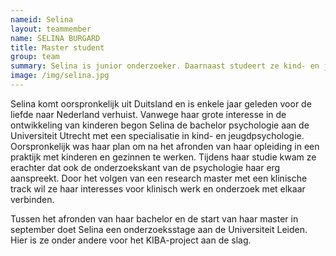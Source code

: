 ```yaml
---
nameid: Selina
layout: teammember
name: SELINA BURGARD
title: Master student 
group: team
summary: Selina is junior onderzoeker. Daarnaast studeert ze kind- en jeugdpsychologie aan de Universiteit Utrecht.
image: /img/selina.jpg
---
```


Selina komt oorspronkelijk uit Duitsland en is enkele jaar geleden voor de liefde naar Nederland verhuist. Vanwege haar grote interesse in de ontwikkeling van kinderen begon Selina de bachelor psychologie aan de Universiteit Utrecht met een specialisatie in kind- en jeugdpsychologie. Oorspronkelijk was haar plan om na het afronden van haar opleiding in een praktijk met kinderen en gezinnen te werken. Tijdens haar studie kwam ze erachter dat ook de onderzoekskant van de psychologie haar erg aanspreekt. Door het volgen van een research master met een klinische track wil ze haar interesses voor klinisch werk en onderzoek met elkaar verbinden.

Tussen het afronden van haar bachelor en de start van haar master in september doet Selina een onderzoeksstage aan de Universiteit Leiden. Hier is ze onder andere voor het KIBA-project aan de slag.
